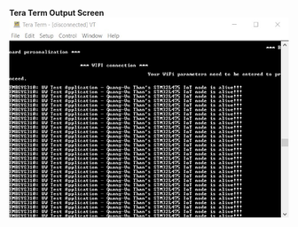 **Tera Term Output Screen**
![Image of Tera Term](https://github.com/vuthan/embsys310/blob/master/assignment01/DBGScreen.png)
